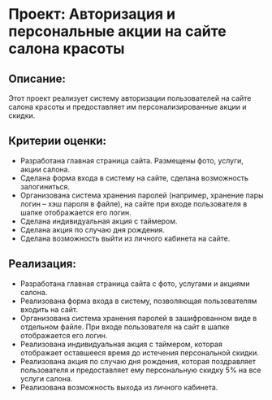 # Проект: Авторизация и персональные акции на сайте салона красоты

## Описание:
Этот проект реализует систему авторизации пользователей на сайте салона красоты и предоставляет им персонализированные акции и скидки.

## Критерии оценки:
- Разработана главная страница сайта. Размещены фото, услуги, акции салона.
- Сделана форма входа в систему на сайте, сделана возможность залогиниться.
- Организована система хранения паролей (например, хранение пары логин – хэш пароля в файле), на сайте при входе пользователя в шапке отображается его логин.
- Сделана индивидуальная акция с таймером.
- Сделана акция по случаю дня рождения.
- Сделана возможность выйти из личного кабинета на сайте.

## Реализация:
- Разработана главная страница сайта с фото, услугами и акциями салона.
- Реализована форма входа в систему, позволяющая пользователям входить на сайт.
- Организована система хранения паролей в зашифрованном виде в отдельном файле. При входе пользователя на сайт в шапке отображается его логин.
- Реализована индивидуальная акция с таймером, которая отображает оставшееся время до истечения персональной скидки.
- Реализована акция по случаю дня рождения, которая поздравляет пользователя и предоставляет ему персональную скидку 5% на все услуги салона.
- Реализована возможность выхода из личного кабинета.